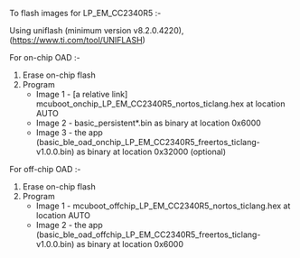 To flash images for LP_EM_CC2340R5 :-

Using uniflash (minimum version v8.2.0.4220), (https://www.ti.com/tool/UNIFLASH)

For on-chip OAD :-

1.  Erase on-chip flash
2.  Program
    - Image 1 - [a relative link] mcuboot_onchip_LP_EM_CC2340R5_nortos_ticlang.hex at location AUTO
    - Image 2 - basic_persistent*.bin as binary at location 0x6000
    - Image 3 - the app (basic_ble_oad_onchip_LP_EM_CC2340R5_freertos_ticlang-v1.0.0.bin) as binary at location 0x32000 (optional)

For off-chip OAD :-

1.  Erase on-chip flash
2.  Program
    - Image 1 - mcuboot_offchip_LP_EM_CC2340R5_nortos_ticlang.hex at location AUTO
    - Image 2 - the app (basic_ble_oad_offchip_LP_EM_CC2340R5_freertos_ticlang-v1.0.0.bin) as binary at location 0x6000
